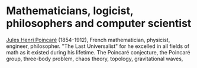# Mathematicians, logicist, philosophers and computer scientist


[Jules Henri Poincaré](https://www.wikiwand.com/en/Henri_Poincar%C3%A9) (1854-1912),
French mathematician, physicist, engineer, philosopher.
"The Last Universalist" for he excelled in all fields of math as it existed during his lifetime. The Poincaré conjecture, the Poincaré group, three-body problem, chaos theory, topology, gravitational waves, 